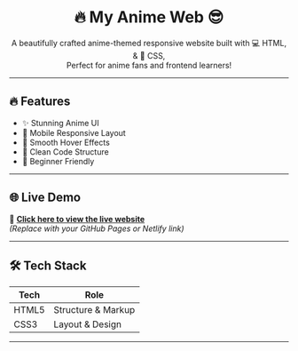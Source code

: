 <h1 align="center">🔥 My Anime Web 😎</h1>

<p align="center">
  A beautifully crafted anime-themed responsive website built with 💻 HTML, & 🎨 CSS,
  <br>
  Perfect for anime fans and frontend learners!
</p>

---

## 🔥 Features

- ✨ Stunning Anime UI
- 📱 Mobile Responsive Layout
- 💫 Smooth Hover Effects
- 🧼 Clean Code Structure
- 🎯 Beginner Friendly

---

## 🌐 Live Demo

🔗 [**Click here to view the live website**](https://your-live-site-link.com)  
*(Replace with your GitHub Pages or Netlify link)*

---

## 🛠️ Tech Stack

| Tech        | Role                  |
|-------------|-----------------------|
| HTML5       | Structure & Markup    |
| CSS3        | Layout & Design       |

---


